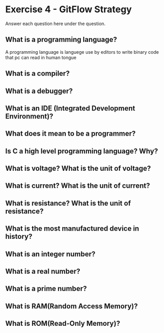 # Exercise 4 - GitFlow Strategy

Answer each question here under the question.

## What is a programming language?
A programming language is languege use by editors to write binary code that pc can read in human tongue
## What is a compiler?

## What is a debugger?

## What is an IDE (Integrated Development Environment)?

## What does it mean to be a programmer?

## Is C a high level programming language? Why?

## What is voltage? What is the unit of voltage?

## What is current? What is the unit of current?

## What is resistance? What is the unit of resistance?

## What is the most manufactured device in history?

## What is an integer number?

## What is a real number?

## What is a prime number?

## What is RAM(Random Access Memory)?

## What is ROM(Read-Only Memory)?
